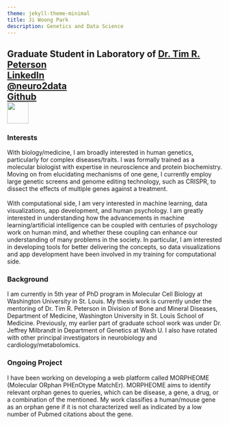 ```yaml
---
theme: jekyll-theme-minimal
title: Ji Woong Park
description: Genetics and Data Science
---
```

Graduate Student in Laboratory of [Dr. Tim R. Peterson](http://petersonlab.wustl.edu/)<br>
[LinkedIn](https://www.linkedin.com/in/ji-woong-park-662b6919) <br>
[@neuro2data](https://twitter.com/neuro2data) <br>
[Github](https://github.com/jiwpark00) <br>
<img src="https://pbs.twimg.com/profile_images/722199568897744896/WlVuMssM_400x400.jpg" height="50" width="50">
---


### Interests
With biology/medicine, I am broadly interested in human genetics, particularly for complex diseases/traits. I was formally trained as a molecular biologist with expertise in neuroscience and protein biochemistry. Moving on from elucidating mechanisms of one gene, I currently employ large genetic screens and genome editing technology, such as CRISPR, to dissect the effects of multiple genes against a treatment.
<br><br>
With computational side, I am very interested in machine learning, data visualizations, app development, and human psychology. I am greatly interested in understanding how the advancements in machine learning/artificial intelligence can be coupled with centuries of psychology work on human mind, and whether these coupling can enhance our understanding of many problems in the society. In particular, I am interested in developing tools for better delivering the concepts, so data visualizations and app development have been involved in my training for computational side.

### Background
I am currently in 5th year of PhD program in Molecular Cell Biology at Washington University in St. Louis. My thesis work is currently under the mentoring of Dr. Tim R. Peterson in Division of Bone and Mineral Diseases, Department of Medicine, Washington University in St. Louis School of Medicine. Previously, my earlier part of graduate school work was under Dr. Jeffrey Milbrandt in Department of Genetics at Wash U. I also have rotated with other principal investigators in neurobiology and cardiology/metabolomics.

### Ongoing Project
I have been working on developing a web platform called MORPHEOME (Molecular ORphan PHEnOtype MatchEr). MORPHEOME aims to identify relevant orphan genes to queries, which can be disease, a gene, a drug, or a combination of the mentioned. My work classifies a human/mouse gene as an orphan gene if it is not characterized well as indicated by a low number of Pubmed citations about the gene.
